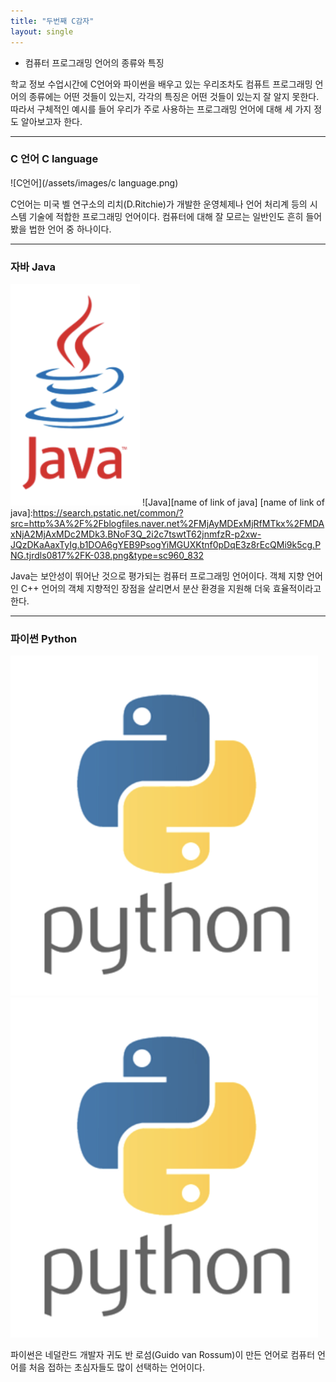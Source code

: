 ```yaml
---
title: "두번째 C감자"
layout: single
---
```

- 컴퓨터 프로그래밍 언어의 종류와 특징 




 학교 정보 수업시간에 C언어와 파이썬을 배우고 있는 우리조차도 컴퓨트 프로그래밍 언어의 종류에는 어떤 것들이 있는지, 각각의 특징은 어떤 것들이 있는지 잘 알지 못한다. 따라서 구체적인 예시를 들어 우리가 주로 사용하는 프로그래밍 언어에 대해 세 가지 정도 알아보고자 한다.
 
---
### C 언어 C language
![C언어](/assets/images/c language.png)   

 C언어는 미국 벨 연구소의 리치(D.Ritchie)가 개발한 운영체제나 언어 처리계 등의 시스템 기술에 적합한 프로그래밍 언어이다. 컴퓨터에 대해 잘 모르는 일반인도 흔히 들어봤을 법한 언어 중 하나이다.

---
### 자바 Java
![Java](/assets/images/java.png)
![Java][name of link of java]
[name of link of java]:https://search.pstatic.net/common/?src=http%3A%2F%2Fblogfiles.naver.net%2FMjAyMDExMjRfMTkx%2FMDAxNjA2MjAxMDc2MDk3.BNoF3Q_2i2c7tswtT62jnmfzR-p2xw-JQzDKaAaxTyIg.b1DOA6gYEB9PsogYiMGUXKtnf0pDqE3z8rEcQMi9k5cg.PNG.tjrdls0817%2FK-038.png&type=sc960_832

 Java는 보안성이 뛰어난 것으로 평가되는 컴퓨터 프로그래밍 언어이다. 객체 지향 언어인 C++ 언어의 객체 지향적인 장점을 살리면서 분산 환경을 지원해 더욱 효율적이라고 한다.

---
### 파이썬 Python
![Python](/assets/images/python.png)
[![Python](/assets/images/python.png "더 자세한 내용을 원하시면 방문해 보세요!")](https://search.pstatic.net/common/?src=http%3A%2F%2Fblogfiles.naver.net%2FMjAyMTA5MTdfMjQ3%2FMDAxNjMxODczMzgyNTU1.ZnO5mUwLgiIGz2bAQJ3B058rz3cQHMB8HUGUaf6IPRwg.xk1WBhXql2dJESqxCqyYQomDd-7vnDmKK5q6V2Ptxg4g.PNG.ekal324%2F%25BA%25CE%25BB%25EA_%25C0%25A5%25C7%25C1%25B7%25CE%25B1%25D7%25B7%25A1%25B9%25D6%25C7%25D0%25BF%25F8_%252836%2529.png&type=sc960_832)

 파이썬은 네덜란드 개발자 귀도 반 로섬(Guido van Rossum)이 만든 언어로 컴퓨터 언어를 처음 접하는 초심자들도 많이 선택하는 언어이다. 
